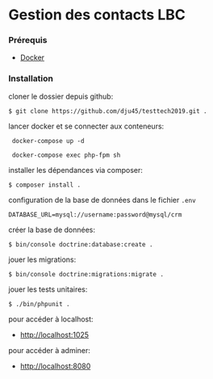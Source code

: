 # Gestion des contacts LBC

### Prérequis
* [Docker](https://www.docker.com/)

### Installation

cloner le dossier depuis github:
```
$ git clone https://github.com/dju45/testtech2019.git .
```

lancer docker et se connecter aux conteneurs:
```
 docker-compose up -d
```
```
 docker-compose exec php-fpm sh
```

installer les dépendances via composer:
```
$ composer install .
```

configuration de la base de données dans le fichier `.env` 
```
DATABASE_URL=mysql://username:password@mysql/crm
```

créer la base de données:
```
$ bin/console doctrine:database:create .
```

jouer les migrations:
```
$ bin/console doctrine:migrations:migrate .
```

jouer les tests unitaires:
```
$ ./bin/phpunit .
```

pour accéder à localhost:
- [http://localhost:1025](http://localhost:1025)

pour accéder à adminer:
- [http://localhost:8080](http://localhost:8080)

